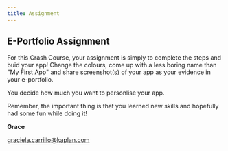 ```yaml
---
title: Assignment
---
```


## E-Portfolio Assignment 

For this Crash Course, your assignment is simply to complete the steps and buid your app! Change the colours, come up with a less boring name than "My First App" and share screenshot(s) of your app as your evidence in your e-portfolio.

You decide how much you want to personlise your app. 

Remember, the important thing is that you learned new skills and hopefully had some fun while doing it!


**Grace**

graciela.carrillo@kaplan.com


